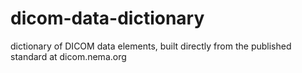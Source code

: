# dicom-data-dictionary
dictionary of DICOM data elements, built directly from the published standard at dicom.nema.org
